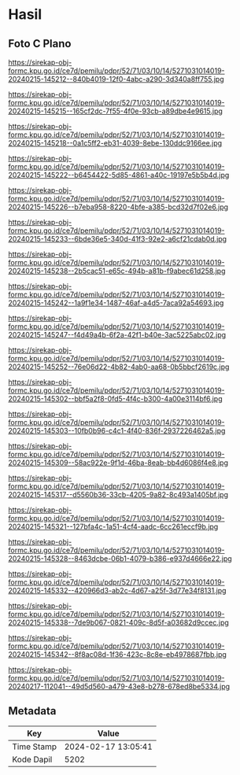 # Hasil

## Foto C Plano

https://sirekap-obj-formc.kpu.go.id/ce7d/pemilu/pdpr/52/71/03/10/14/5271031014019-20240215-145212--840b4019-12f0-4abc-a290-3d340a8ff755.jpg

https://sirekap-obj-formc.kpu.go.id/ce7d/pemilu/pdpr/52/71/03/10/14/5271031014019-20240215-145215--165cf2dc-7f55-4f0e-93cb-a89dbe4e9615.jpg

https://sirekap-obj-formc.kpu.go.id/ce7d/pemilu/pdpr/52/71/03/10/14/5271031014019-20240215-145218--0a1c5ff2-eb31-4039-8ebe-130ddc9166ee.jpg

https://sirekap-obj-formc.kpu.go.id/ce7d/pemilu/pdpr/52/71/03/10/14/5271031014019-20240215-145222--b6454422-5d85-4861-a40c-19197e5b5b4d.jpg

https://sirekap-obj-formc.kpu.go.id/ce7d/pemilu/pdpr/52/71/03/10/14/5271031014019-20240215-145226--b7eba958-8220-4bfe-a385-bcd32d7f02e6.jpg

https://sirekap-obj-formc.kpu.go.id/ce7d/pemilu/pdpr/52/71/03/10/14/5271031014019-20240215-145233--6bde36e5-340d-41f3-92e2-a6cf21cdab0d.jpg

https://sirekap-obj-formc.kpu.go.id/ce7d/pemilu/pdpr/52/71/03/10/14/5271031014019-20240215-145238--2b5cac51-e65c-494b-a81b-f9abec61d258.jpg

https://sirekap-obj-formc.kpu.go.id/ce7d/pemilu/pdpr/52/71/03/10/14/5271031014019-20240215-145242--1a9f1e34-1487-46af-a4d5-7aca92a54693.jpg

https://sirekap-obj-formc.kpu.go.id/ce7d/pemilu/pdpr/52/71/03/10/14/5271031014019-20240215-145247--f4d49a4b-6f2a-42f1-b40e-3ac5225abc02.jpg

https://sirekap-obj-formc.kpu.go.id/ce7d/pemilu/pdpr/52/71/03/10/14/5271031014019-20240215-145252--76e06d22-4b82-4ab0-aa68-0b5bbcf2619c.jpg

https://sirekap-obj-formc.kpu.go.id/ce7d/pemilu/pdpr/52/71/03/10/14/5271031014019-20240215-145302--bbf5a2f8-0fd5-4f4c-b300-4a00e3114bf6.jpg

https://sirekap-obj-formc.kpu.go.id/ce7d/pemilu/pdpr/52/71/03/10/14/5271031014019-20240215-145303--10fb0b96-c4c1-4f40-836f-2937226462a5.jpg

https://sirekap-obj-formc.kpu.go.id/ce7d/pemilu/pdpr/52/71/03/10/14/5271031014019-20240215-145309--58ac922e-9f1d-46ba-8eab-bb4d6086f4e8.jpg

https://sirekap-obj-formc.kpu.go.id/ce7d/pemilu/pdpr/52/71/03/10/14/5271031014019-20240215-145317--d5560b36-33cb-4205-9a82-8c493a1405bf.jpg

https://sirekap-obj-formc.kpu.go.id/ce7d/pemilu/pdpr/52/71/03/10/14/5271031014019-20240215-145321--127bfa4c-1a51-4cf4-aadc-6cc261eccf9b.jpg

https://sirekap-obj-formc.kpu.go.id/ce7d/pemilu/pdpr/52/71/03/10/14/5271031014019-20240215-145328--8463dcbe-06b1-4079-b386-e937d4666e22.jpg

https://sirekap-obj-formc.kpu.go.id/ce7d/pemilu/pdpr/52/71/03/10/14/5271031014019-20240215-145332--420966d3-ab2c-4d67-a25f-3d77e34f8131.jpg

https://sirekap-obj-formc.kpu.go.id/ce7d/pemilu/pdpr/52/71/03/10/14/5271031014019-20240215-145338--7de9b067-0821-409c-8d5f-a03682d9ccec.jpg

https://sirekap-obj-formc.kpu.go.id/ce7d/pemilu/pdpr/52/71/03/10/14/5271031014019-20240215-145342--8f8ac08d-1f36-423c-8c8e-eb4978687fbb.jpg

https://sirekap-obj-formc.kpu.go.id/ce7d/pemilu/pdpr/52/71/03/10/14/5271031014019-20240217-112041--49d5d560-a479-43e8-b278-678ed8be5334.jpg


## Metadata

| Key        | Value               |
| ---------- | ------------------- |
| Time Stamp | 2024-02-17 13:05:41 |
| Kode Dapil | 5202                |



